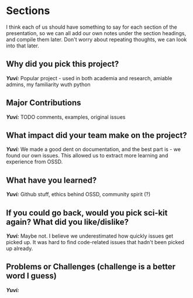 # Sections


I think each of us should have something to say for each section of the presentation, so we can all add our own notes under the section headings, and compile them later. Don't worry about repeating thoughts, we can look into that later. 


## Why did you pick this project? 

***Yuvi:*** Popular project - used in both academia and research, amiable admins, my familiarity wuth python 


## Major Contributions

***Yuvi:*** TODO comments, examples, original issues 


## What impact did your team make on the project?

***Yuvi:*** We made a good dent on documentation, and the best part is - we found our own issues. This allowed us to extract more learning and experience from OSSD. 


## What have you learned?

***Yuvi:*** Github stuff, ethics behind OSSD, community spirit (?)


## If you could go back, would you pick sci-kit again? What did you like/dislike?

***Yuvi:*** Maybe not. I believe we underestimated how quickly issues get picked up. It was hard to find code-related issues that hadn't been picked up already. 


## Problems or Challenges (challenge is a better word I guess)

***Yuvi:*** 
